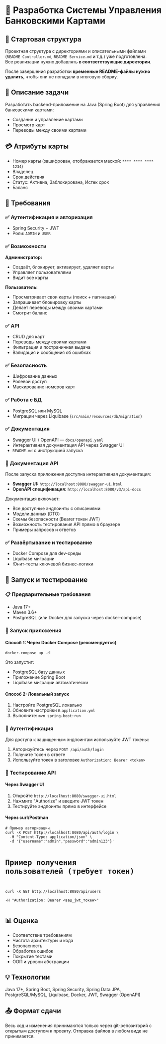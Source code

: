 <h1>🚀 Разработка Системы Управления Банковскими Картами</h1>

<h2>📁 Стартовая структура</h2>
  <p>
    Проектная структура с директориями и описательными файлами (<code>README Controller.md</code>, <code>README Service.md</code> и т.д.) уже подготовлена.<br />
    Все реализации нужно добавлять <strong>в соответствующие директории</strong>.
  </p>
  <p>
    После завершения разработки <strong>временные README-файлы нужно удалить</strong>, чтобы они не попадали в итоговую сборку.
  </p>
  
<h2>📝 Описание задачи</h2>
  <p>Разработать backend-приложение на Java (Spring Boot) для управления банковскими картами:</p>
  <ul>
    <li>Создание и управление картами</li>
    <li>Просмотр карт</li>
    <li>Переводы между своими картами</li>
  </ul>

<h2>💳 Атрибуты карты</h2>
  <ul>
    <li>Номер карты (зашифрован, отображается маской: <code>**** **** **** 1234</code>)</li>
    <li>Владелец</li>
    <li>Срок действия</li>
    <li>Статус: Активна, Заблокирована, Истек срок</li>
    <li>Баланс</li>
  </ul>

<h2>🧾 Требования</h2>

<h3>✅ Аутентификация и авторизация</h3>
  <ul>
    <li>Spring Security + JWT</li>
    <li>Роли: <code>ADMIN</code> и <code>USER</code></li>
  </ul>

<h3>✅ Возможности</h3>
<strong>Администратор:</strong>
  <ul>
    <li>Создаёт, блокирует, активирует, удаляет карты</li>
    <li>Управляет пользователями</li>
    <li>Видит все карты</li>
  </ul>

<strong>Пользователь:</strong>
  <ul>
    <li>Просматривает свои карты (поиск + пагинация)</li>
    <li>Запрашивает блокировку карты</li>
    <li>Делает переводы между своими картами</li>
    <li>Смотрит баланс</li>
  </ul>

<h3>✅ API</h3>
  <ul>
    <li>CRUD для карт</li>
    <li>Переводы между своими картами</li>
    <li>Фильтрация и постраничная выдача</li>
    <li>Валидация и сообщения об ошибках</li>
  </ul>

<h3>✅ Безопасность</h3>
  <ul>
    <li>Шифрование данных</li>
    <li>Ролевой доступ</li>
    <li>Маскирование номеров карт</li>
  </ul>

<h3>✅ Работа с БД</h3>
  <ul>
    <li>PostgreSQL или MySQL</li>
    <li>Миграции через Liquibase (<code>src/main/resources/db/migration</code>)</li>
  </ul>

<h3>✅ Документация</h3>
  <ul>
    <li>Swagger UI / OpenAPI — <code>docs/openapi.yaml</code></li>
    <li>Интерактивная документация API через Swagger UI</li>
    <li><code>README.md</code> с инструкцией запуска</li>
  </ul>

<h3>📖 Документация API</h3>
<p>После запуска приложения доступна интерактивная документация:</p>
<ul>
  <li><strong>Swagger UI:</strong> <code>http://localhost:8080/swagger-ui.html</code></li>
  <li><strong>OpenAPI спецификация:</strong> <code>http://localhost:8080/v3/api-docs</code></li>
</ul>
<p>Документация включает:</p>
<ul>
  <li>Все доступные эндпоинты с описаниями</li>
  <li>Модели данных (DTO)</li>
  <li>Схемы безопасности (Bearer токен JWT)</li>
  <li>Возможность тестирования API прямо в браузере</li>
  <li>Примеры запросов и ответов</li>
</ul>

<h3>✅ Развёртывание и тестирование</h3>
  <ul>
    <li>Docker Compose для dev-среды</li>
    <li>Liquibase миграции</li>
    <li>Юнит-тесты ключевой бизнес-логики</li>
  </ul>

<h2>🚀 Запуск и тестирование</h2>

<h3>📋 Предварительные требования</h3>
<ul>
  <li>Java 17+</li>
  <li>Maven 3.6+</li>
  <li>PostgreSQL (или Docker для запуска через docker-compose)</li>
</ul>

<h3>🏃 Запуск приложения</h3>

<h4>Способ 1: Через Docker Compose (рекомендуется)</h4>
<pre><code>docker-compose up -d</code></pre>
<p>Это запустит:</p>
<ul>
  <li>PostgreSQL базу данных</li>
  <li>Приложение Spring Boot</li>
  <li>Liquibase миграции автоматически</li>
</ul>

<h4>Способ 2: Локальный запуск</h4>
<ol>
  <li>Настройте PostgreSQL локально</li>
  <li>Обновите настройки в <code>application.yml</code></li>
  <li>Выполните: <code>mvn spring-boot:run</code></li>
</ol>

<h3>🔐 Аутентификация</h3>
<p>Для доступа к защищенным эндпоинтам используйте JWT токены:</p>
<ol>
  <li>Авторизуйтесь через <code>POST /api/auth/login</code></li>
  <li>Получите токен в ответе</li>
  <li>Используйте токен в заголовке <code>Authorization: Bearer &lt;token&gt;</code></li>
</ol>

<h3>🧪 Тестирование API</h3>

<h4>Через Swagger UI</h4>
<ol>
  <li>Откройте <code>http://localhost:8080/swagger-ui.html</code></li>
  <li>Нажмите "Authorize" и введите JWT токен</li>
  <li>Тестируйте эндпоинты прямо в интерфейсе</li>
</ol>

<h4>Через curl/Postman</h4>
<pre><code># Пример авторизации
curl -X POST http://localhost:8080/api/auth/login \
  -H "Content-Type: application/json" \
  -d '{"username":"admin","password":"admin123"}'

# Пример получения пользователей (требует токен)
curl -X GET http://localhost:8080/api/users \
  -H "Authorization: Bearer &lt;ваш_jwt_токен&gt;"
</code></pre>

<h2>📊 Оценка</h2>
  <ul>
    <li>Соответствие требованиям</li>
    <li>Чистота архитектуры и кода</li>
    <li>Безопасность</li>
    <li>Обработка ошибок</li>
    <li>Покрытие тестами</li>
    <li>ООП и уровни абстракции</li>
  </ul>

<h2>💡 Технологии</h2>
  <p>
    Java 17+, Spring Boot, Spring Security, Spring Data JPA, PostgreSQL/MySQL, Liquibase, Docker, JWT, Swagger (OpenAPI)
  </p>

<h2> 📤 Формат сдачи</h2>
<p>
Весь код и изменения принимаются только через git-репозиторий с открытым доступом к проекту. Отправка файлов в любом виде не принимается.
  </p>
